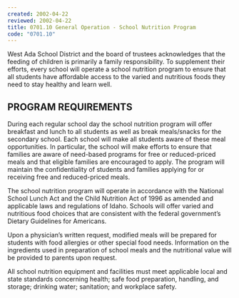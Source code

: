```yaml
---
created: 2002-04-22
reviewed: 2002-04-22
title: 0701.10 General Operation - School Nutrition Program
code: "0701.10"
---
```


West Ada School District and the board of trustees acknowledges that the feeding of children is primarily a family responsibility. To supplement their efforts, every school will operate a school nutrition program to ensure that all students have affordable access to the varied and nutritious foods they need to stay healthy and learn well.

## PROGRAM REQUIREMENTS
During each regular school day the school nutrition program will offer breakfast and lunch to all students as well as break meals/snacks for the secondary school. Each school will make all students aware of these meal opportunities. In particular, the school will make efforts to ensure that families are aware of need-based programs for free or reduced-priced meals and that eligible families are encouraged to apply. The program will maintain the confidentiality of students and families applying for or receiving free and reduced-priced meals.

The school nutrition program will operate in accordance with the National School Lunch Act and the Child Nutrition Act of 1996 as amended and applicable laws and regulations of Idaho. Schools will offer varied and nutritious food choices that are consistent with the federal government’s Dietary Guidelines for Americans.

Upon a physician’s written request, modified meals will be prepared for students with food allergies or other special food needs. Information on the ingredients used in preparation of school meals and the nutritional value will be provided to parents upon request.

All school nutrition equipment and facilities must meet applicable local and state standards concerning health; safe food preparation, handling, and storage; drinking water; sanitation; and workplace safety.
